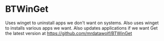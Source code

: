 # BTWinGet
Uses winget to uninstall apps we don't want on systems.
Also uses winget to installs various apps we want.
Also updates applications if we want
Get the latest version at https://github.com/mrdatawolf/BTWinGet